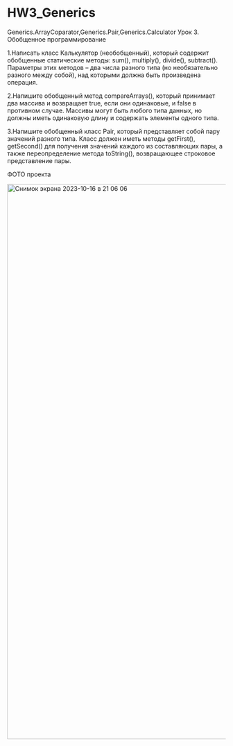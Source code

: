 # HW3_Generics
Generics.ArrayCoparator,Generics.Pair,Generics.Calculator
Урок 3. Обобщенное программирование

1.Написать класс Калькулятор (необобщенный), который содержит обобщенные статические методы: sum(), multiply(), divide(), subtract().
Параметры этих методов – два числа разного типа (но необязательно разного между собой), над которыми должна быть произведена операция.

2.Напишите обобщенный метод compareArrays(), который принимает два массива и возвращает true, если они одинаковые, и false в противном 
случае. Массивы могут быть любого типа данных, но должны иметь одинаковую длину и содержать элементы одного типа.

3.Напишите обобщенный класс Pair, который представляет собой пару значений разного типа. Класс должен иметь методы getFirst(), getSecond() 
для получения значений каждого из составляющих пары, а также переопределение метода toString(), возвращающее строковое представление пары.

ФОТО проекта

<img width="1280" alt="Снимок экрана 2023-10-16 в 21 06 06" src="https://github.com/MikhailKostromin/HW3_Generics/assets/110930748/1bb4511c-32ea-4dbb-b07e-c27789e33244">

